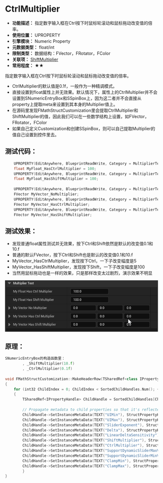 ﻿# CtrlMultiplier

- **功能描述：** 指定数字输入框在Ctrl按下时鼠标轮滚动和鼠标拖动改变值的倍率。
- **使用位置：** UPROPERTY
- **引擎模块：** Numeric Property
- **元数据类型：** float/int
- **限制类型：** 数据结构：FVector，FRotator，FColor
- **关联项：** [ShiftMultiplier](#Meta_Numeric_ShiftMultiplier)
- **常用程度：** ★★

指定数字输入框在Ctrl按下时鼠标轮滚动和鼠标拖动改变值的倍率。

- CtrlMultiplier的默认值是0.1f，一般作为一种精调模式。
- 直接设置到float属性上并无效果。默认情况下，属性上的CtrlMultiplier并不会设置到SNumericEntryBox和SSpinBox上，因为这二者并不会直接从property上提取meta来设置到其本身的Multiplier值上。
- 在源码里发现FMathStructCustomization里会提取CtrlMultiplier和ShiftMultiplier的值，因此我们可以在一些数学结构上设置，如FVector，FRotator，FColor
- 如果自己定义Customization和创建SSpinBox，则可以自己提取Multiplier的值自己设置到控件里去。

## 测试代码：

```cpp
	UPROPERTY(EditAnywhere, BlueprintReadWrite, Category = MultiplierTest, meta = (CtrlMultiplier = "5"))
	float MyFloat_HasCtrlMultiplier = 100;
	UPROPERTY(EditAnywhere, BlueprintReadWrite, Category = MultiplierTest, meta = (ShiftMultiplier = "100"))
	float MyFloat_HasShiftMultiplier = 100;

	UPROPERTY(EditAnywhere, BlueprintReadWrite, Category = MultiplierTest)
	FVector MyVector_NoMultiplier;
	UPROPERTY(EditAnywhere, BlueprintReadWrite, Category = MultiplierTest, meta = (CtrlMultiplier = "5"))
	FVector MyVector_HasCtrlMultiplier;
	UPROPERTY(EditAnywhere, BlueprintReadWrite, Category = MultiplierTest, meta = (ShiftMultiplier = "100"))
	FVector MyVector_HasShiftMultiplier;
```

## 测试效果：

- 发现普通float属性测试并无效果，按下Ctrl和Shift依然是默认的改变值0.1和10.f
- 普通的默认FVector，按下Ctrl和Shift也是默认的改变值0.1和10.f
- MyVector_HasCtrlMultiplier，发现按下Ctrl，一下子改变幅度是5
- MyVector_HasShiftMultiplier，发现按下Shift，一下子改变幅度是100
- 当然用鼠标拖动也是一样的效果，只是那样改变太过剧烈，演示效果不明显

![Multipiler](Meta_Numeric_CtrlMultiplier_Multipiler.gif)

## 原理：

```cpp
SNumericEntryBox的构造函数里：
		, _ShiftMultiplier(10.f)
		, _CtrlMultiplier(0.1f)

void FMathStructCustomization::MakeHeaderRow(TSharedRef<class IPropertyHandle>& StructPropertyHandle, FDetailWidgetRow& Row)
{
	for (int32 ChildIndex = 0; ChildIndex < SortedChildHandles.Num(); ++ChildIndex)
	{
		TSharedRef<IPropertyHandle> ChildHandle = SortedChildHandles[ChildIndex];

		// Propagate metadata to child properties so that it's reflected in the nested, individual spin boxes
		ChildHandle->SetInstanceMetaData(TEXT("UIMin"), StructPropertyHandle->GetMetaData(TEXT("UIMin")));
		ChildHandle->SetInstanceMetaData(TEXT("UIMax"), StructPropertyHandle->GetMetaData(TEXT("UIMax")));
		ChildHandle->SetInstanceMetaData(TEXT("SliderExponent"), StructPropertyHandle->GetMetaData(TEXT("SliderExponent")));
		ChildHandle->SetInstanceMetaData(TEXT("Delta"), StructPropertyHandle->GetMetaData(TEXT("Delta")));
		ChildHandle->SetInstanceMetaData(TEXT("LinearDeltaSensitivity"), StructPropertyHandle->GetMetaData(TEXT("LinearDeltaSensitivity")));
		ChildHandle->SetInstanceMetaData(TEXT("ShiftMultiplier"), StructPropertyHandle->GetMetaData(TEXT("ShiftMultiplier")));
		ChildHandle->SetInstanceMetaData(TEXT("CtrlMultiplier"), StructPropertyHandle->GetMetaData(TEXT("CtrlMultiplier")));
		ChildHandle->SetInstanceMetaData(TEXT("SupportDynamicSliderMaxValue"), StructPropertyHandle->GetMetaData(TEXT("SupportDynamicSliderMaxValue")));
		ChildHandle->SetInstanceMetaData(TEXT("SupportDynamicSliderMinValue"), StructPropertyHandle->GetMetaData(TEXT("SupportDynamicSliderMinValue")));
		ChildHandle->SetInstanceMetaData(TEXT("ClampMin"), StructPropertyHandle->GetMetaData(TEXT("ClampMin")));
		ChildHandle->SetInstanceMetaData(TEXT("ClampMax"), StructPropertyHandle->GetMetaData(TEXT("ClampMax")));
		}
}
```